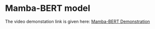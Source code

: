# Mamba-BERT model

The video demonstation link is given here: [Mamba-BERT Demonstration](https://drive.google.com/file/d/1gV4o8HTWZPaJoJDOYa8HT3m2UReg3I37/view?usp=sharing)
